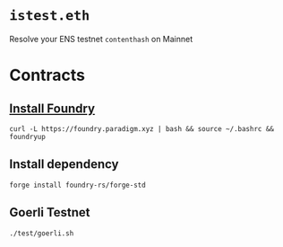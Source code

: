 # `istest.eth`

Resolve your ENS testnet `contenthash` on Mainnet 

# Contracts

## [Install Foundry](https://getfoundry.sh/)
`curl -L https://foundry.paradigm.xyz | bash && source ~/.bashrc && foundryup`

## Install dependency
`forge install foundry-rs/forge-std`

## Goerli Testnet
 `./test/goerli.sh`
